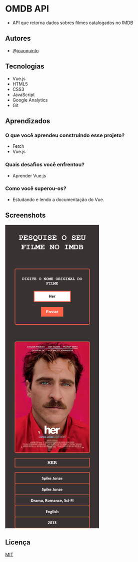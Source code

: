
# OMDB API


- API que retorna dados sobres filmes catalogados no IMDB

## Autores

- [@joaoquinto](https://github.com/joaoquinto)


## Tecnologias

- Vue.js
- HTML5
- CSS3
- JavaScript
- Google Analytics
- Git


## Aprendizados

### O que você aprendeu construindo esse projeto? 

- Fetch
- Vue.js

### Quais desafios você enfrentou?

- Aprender Vue.js

### Como você superou-os?

- Estudando e lendo a documentação do Vue.


## Screenshots

<img src="https://raw.githubusercontent.com/joaoquinto/OMDB/main/Screenshot.png" alt="" width="300px" />


## Licença

[MIT](https://github.com/joaoquinto/OMDB/blob/main/LICENSE)

